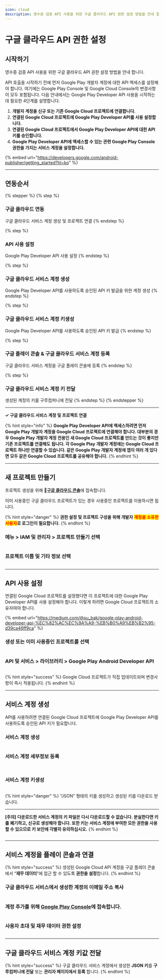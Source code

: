 ```yaml
---
icon: cloud
description: 영수증 검증 API 사용을 위한 구글 클라우드 API 권한 설정 방법을 안내 합니다.
---
```


# 구글 클라우드 API 권한 설정

## 시작하기

영수증 검증 API 사용을 위한 구글 클라우드 API 권한 설정 방법을 안내 합니다.

API 호출을 시작하기 전에 먼저 Google Play 개발자 계정에 대한 API 액세스를 설정해야 합니다. 여기에는 Google Play Console 및 Google Cloud Console의 변경사항이 모두 포함됩니다. 다음 안내에서는 Google Play Developer API 사용을 시작하는 데 필요한 4단계를 설명합니다.

1. **개발자 계정을 신규 또는 기존 Google Cloud 프로젝트에 연결합니다.**
2. **연결된 Google Cloud 프로젝트에 Google Play Developer API를 사용 설정합니다.**
3. **연결된 Google Cloud 프로젝트에서 Google Play Developer API에 대한 API 키를 승인합니다.**
4. **Google Play Developer API에 액세스할 수 있는 관련 Google Play Console 권한을 가지는 서비스 계정을 설정합니다.**

{% embed url="https://developers.google.com/android-publisher/getting_started?hl=ko" %}

***

## 연동순서

{% stepper %}
{% step %}
### 구글 클라우드 연동

구글 클라우드 서비스 계정 생성 및 프로젝트 연결
{% endstep %}

{% step %}
### API 사용 설정

Google Play Developer API 사용 설정
{% endstep %}

{% step %}
### 구글 클라우드 서비스 계정 생성

Google Play Developer API를 사용하도록 승인된 API 키 발급을 위한 계정 생성
{% endstep %}

{% step %}
### 구글 클라우드 서비스 계정 키생성

Google Play Developer API를 사용하도록 승인된 API 키 발급
{% endstep %}

{% step %}
### 구글 플레이 콘솔 & 구글 클라우드 서비스 계정 등록

구글 클라우드 서비스 계정을 구글 플레이 콘솔에 등록
{% endstep %}

{% step %}
### 구글 클라우드 서비스 계정 키 전달

생성된 계정의 키를 구루컴퍼니에 전달
{% endstep %}
{% endstepper %}

***

**✓ 구글 클라우드 서비스 계정 및 프로젝트 연결**

{% hint style="info" %}
**Google Play Developer API에 액세스하려면 먼저 Google Play 개발자 계정을 Google Cloud 프로젝트에 연결해야 합니다. 대부분의 경우 Google Play 개발자 계정 전용인 새 Google Cloud 프로젝트를 만드는 것이 좋지만 기존 프로젝트를 연결해도 됩니다. 각 Google Play 개발자 계정에는 Google Cloud 프로젝트 하나만 연결할 수 있습니다. 같은 Google Play 개발자 계정에 앱이 여러 개 있다면 모두 같은 Google Cloud 프로젝트를 공유해야 합니다.**
{% endhint %}

***

## 새 프로젝트 만들기

프로젝트 생성을 위해 :link:[**구글 클라우드 콘솔**](https://console.cloud.google.com/)에 접속합니다.

이미 사용중인 구글 클라우드 프로젝트가 있는 경우 사용중인 프로젝트를 이용하시면 됩니다.

{% hint style="danger" %}
**권한 설정 및 프로젝트 구성을 위해 개발자&#x20;**<mark style="color:red;">**계정을 소유한 사용자**</mark>**로 로그인이 필요합니다.**
{% endhint %}

### 메뉴 > IAM 및 관리자 > 프로젝트 만들기 선택

<figure><img src="../../../../.gitbook/assets/play_store_api_setting_01.png" alt=""><figcaption></figcaption></figure>

### 프로젝트 이름 및 기타 정보 선택

<figure><img src="../../../../.gitbook/assets/play_store_api_setting_02.png" alt=""><figcaption></figcaption></figure>

***

## API 사용 설정

연결된 Google Cloud 프로젝트를 설정했다면 이 프로젝트에 대한 Google Play Developer API를 사용 설정해야 합니다. 이렇게 하려면 Google Cloud 프로젝트의 소유자여야 합니다.

{% embed url="https://medium.com/@su_bak/google-play-android-developer-api-%EC%82%AC%EC%9A%A9-%EB%B0%A9%EB%B2%95-d39ca46ff9ca" %}

### 생성 또는 이미 사용중인 프로젝트를 선택

<figure><img src="../../../../.gitbook/assets/play_store_api_setting_03.png" alt=""><figcaption></figcaption></figure>

### API 및 서비스 > 라이브러리 > Google Play Android Developer API

<figure><img src="../../../../.gitbook/assets/play_store_api_setting_04.png" alt=""><figcaption></figcaption></figure>

{% hint style="success" %}
Google Cloud 프로젝트가 직접 업데이트되며 변경사항이 즉시 적용됩니다.
{% endhint %}

***

## 서비스 계정 생성

API를 사용하려면 연결된 Google Cloud 프로젝트에 Google Play Developer API를 사용하도록 승인된 API 키가 필요합니다.

### 서비스 계정 생성

<figure><img src="../../../../.gitbook/assets/play_store_api_setting_05.png" alt=""><figcaption></figcaption></figure>

### 서비스 계정 세부정보 등록

<figure><img src="../../../../.gitbook/assets/play_store_api_setting_06.png" alt=""><figcaption></figcaption></figure>

<figure><img src="../../../../.gitbook/assets/play_store_api_setting_07.png" alt=""><figcaption></figcaption></figure>

### 서비스 계정 키생성

<figure><img src="../../../../.gitbook/assets/play_store_api_setting_08.png" alt=""><figcaption></figcaption></figure>

{% hint style="danger" %}
“JSON” 형태의 키를 생성하고 생성된 키를 다운로드 받습니다.

***

**\[주의] 다운로드한 서비스 계정의 키 파일은 다시 다운로드할 수 없습니다. 분실한다면 키를 폐기하고, 신규로 생성해야 합니다. 또한 키는 서비스 계정에 부여한 모든 권한을 사용할 수 있으므로 키 보안에 각별히 유의하십시오.**
{% endhint %}

<figure><img src="../../../../.gitbook/assets/play_store_api_setting_09.png" alt=""><figcaption></figcaption></figure>

***

## 서비스 계정을 플레이 콘솔과 연결

{% hint style="success" %}
생성된 Google Cloud API 계정을 구글 플레이 콘솔에서 “**재무 데이터**”에 접근 할 수 있도록 **권한을 설정**합니다.
{% endhint %}

### 구글 클라우드 서비스에서 생성한 계정의 이메일 주소 복사

<figure><img src="../../../../.gitbook/assets/play_store_api_setting_10.png" alt=""><figcaption></figcaption></figure>

### 계정 추가를 위해 [Google Play Console](https://play.google.com/console/developers)에 접속합니다.

<figure><img src="../../../../.gitbook/assets/play_store_api_setting_11.png" alt=""><figcaption></figcaption></figure>

### 사용자 초대 및 재무 데이터 권한 설정

<figure><img src="../../../../.gitbook/assets/play_store_api_setting_12.png" alt=""><figcaption></figcaption></figure>

***

## 구글 클라우드 서비스 계정 키값 전달

{% hint style="success" %}
구글 클라우드 서비스 계정에서 생성한 **JSON 키**를 **구루컴퍼니에 전달** 또는 **관리자 페이지에서 등록** 합니다.
{% endhint %}

<figure><img src="../../../../.gitbook/assets/play_store_api_setting_09.png" alt=""><figcaption></figcaption></figure>





